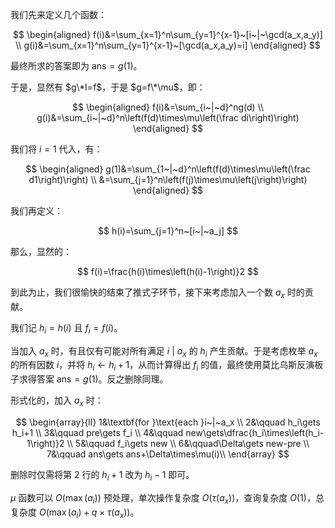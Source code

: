 我们先来定义几个函数：

$$
\begin{aligned}
f(i)&=\sum_{x=1}^n\sum_{y=1}^{x-1}~[i~|~\gcd(a_x,a_y)] \\
g(i)&=\sum_{x=1}^n\sum_{y=1}^{x-1}~[\gcd(a_x,a_y)=i]
\end{aligned}
$$

最终所求的答案即为 $\text{ans}=g(1)$。

于是，显然有 $g\*I=f$，于是 $g=f\*\mu$，即：

$$
\begin{aligned}
f(i)&=\sum_{i~|~d}^ng(d) \\
g(i)&=\sum_{i~|~d}^n\left(f(d)\times\mu\left(\frac di\right)\right)
\end{aligned}
$$

我们将 $i=1$ 代入，有：

$$
\begin{aligned}
g(1)&=\sum_{1~|~d}^n\left(f(d)\times\mu\left(\frac d1\right)\right) \\
  &=\sum_{j=1}^n\left(f(j)\times\mu\left(j\right)\right) 
\end{aligned}
$$

我们再定义：

$$
h(i)=\sum_{j=1}^n~[i~|~a_j]
$$

那么，显然的：

$$
f(i)=\frac{h(i)\times\left(h(i)-1\right)}2
$$

到此为止，我们很愉快的结束了推式子环节，接下来考虑加入一个数 $a_x$ 时的贡献。

我们记 $h_i=h(i)$ 且 $f_i=f(i)$。

当加入 $a_x$ 时，有且仅有可能对所有满足 $i~|~a_x$ 的 $h_i$ 产生贡献。于是考虑枚举 $a_x$ 的所有因数 $i$，并将 $h_i\gets h_i+1$，从而计算得出 $f_i$ 的值，最终使用莫比乌斯反演板子求得答案 $\text{ans}=g(1)$。反之删除同理。

形式化的，加入 $a_x$ 时：

$$
\begin{array}{ll}
1&\textbf{for }\text{each }i~|~a_x \\
2&\qquad h_i\gets h_i+1 \\
3&\qquad pre\gets f_i \\
4&\qquad new\gets\dfrac{h_i\times\left(h_i-1\right)}2 \\
5&\qquad f_i\gets new \\
6&\qquad\Delta\gets new-pre \\
7&\qquad ans\gets ans+\Delta\times\mu(i)\\
\end{array}
$$

删除时仅需将第 $2$ 行的 $h_i+1$ 改为 $h_i-1$ 即可。

$\mu$ 函数可以 $O(\max(a_i))$ 预处理，单次操作复杂度 $O(\tau(a_x))$，查询复杂度 $O(1)$，总复杂度 $O(\max(a_i)+q\times\tau(a_x))$。

[]()